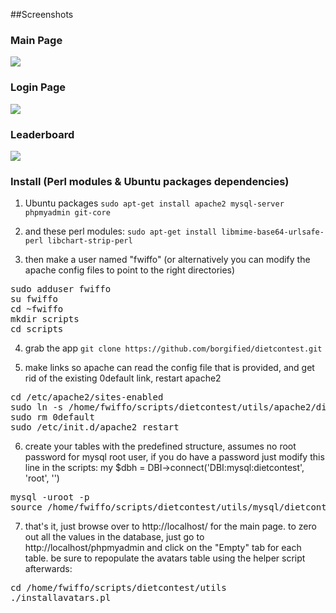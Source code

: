 ##Screenshots
### Main Page
<img src="https://github.com/downloads/borgified/dietcontest/Screenshot-3.png">

### Login Page
<img src="https://github.com/downloads/borgified/dietcontest/Screenshot-4.png">

### Leaderboard
<img src="https://github.com/downloads/borgified/dietcontest/Screenshot-2.png">


### Install (Perl modules & Ubuntu packages dependencies)

1. Ubuntu packages
`sudo apt-get install apache2 mysql-server phpmyadmin git-core`

2. and these perl modules:
`sudo apt-get install libmime-base64-urlsafe-perl libchart-strip-perl`

3. then make a user named "fwiffo" (or alternatively you can modify the apache config files to point to the right directories)

<pre>
sudo adduser fwiffo
su fwiffo
cd ~fwiffo
mkdir scripts
cd scripts
</pre>

4. grab the app
`git clone https://github.com/borgified/dietcontest.git`

5. make links so apache can read the config file that is provided, and get rid of the existing 0default link, restart apache2
<pre>
cd /etc/apache2/sites-enabled
sudo ln -s /home/fwiffo/scripts/dietcontest/utils/apache2/dietcontest
sudo rm 0default
sudo /etc/init.d/apache2 restart
</pre> 

6. create your tables with the predefined structure, assumes no root password for mysql root user, if you do have a password just modify this line in the scripts: my $dbh = DBI->connect('DBI:mysql:dietcontest', 'root', '<password here>')
<pre>
mysql -uroot -p
source /home/fwiffo/scripts/dietcontest/utils/mysql/dietcontest.mysql
</pre>

7. that's it, just browse over to http://localhost/ for the main page. to zero out all the values in the database, just go to http://localhost/phpmyadmin and click on the "Empty" tab for each table. be sure to repopulate the avatars table using the helper script afterwards:
<pre>
cd /home/fwiffo/scripts/dietcontest/utils
./installavatars.pl
</pre>
